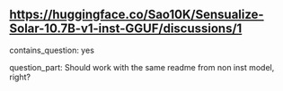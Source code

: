 ## https://huggingface.co/Sao10K/Sensualize-Solar-10.7B-v1-inst-GGUF/discussions/1

contains_question: yes

question_part: Should work with the same readme from non inst model, right?